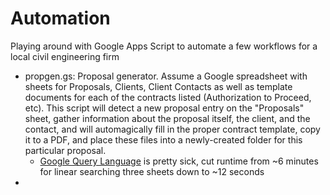 # Automation

Playing around with Google Apps Script to automate a few workflows for a local civil engineering firm
* propgen.gs: Proposal generator. Assume a Google spreadsheet with sheets for Proposals, Clients, Client Contacts as well as template documents for each of the contracts listed (Authorization to Proceed, etc). This script will detect a new proposal entry on the "Proposals" sheet, gather information about the proposal itself, the client, and the contact, and will automagically fill in the proper contract template, copy it to a PDF, and place these files into a newly-created folder for this particular proposal.
  * [Google Query Language](https://developers.google.com/chart/interactive/docs/querylanguage) is pretty sick, cut runtime from ~6 minutes for linear searching three sheets down to ~12 seconds 
* 
